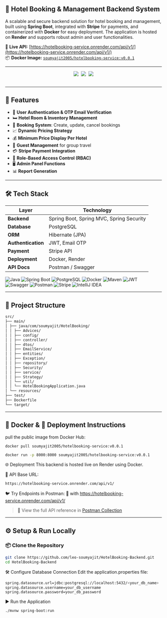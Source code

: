 ## 🏨 Hotel Booking & Management Backend System

A scalable and secure backend solution for hotel booking and management, built using **Spring Boot**, integrated with **Stripe** for payments, and containerized with **Docker** for easy deployment. The application is hosted on **Render** and supports robust admin and user functionalities.

🔗 **Live API:** [https://hotelbooking-service.onrender.com/api/v1/](https://hotelbooking-service.onrender.com/api/v1/)  
📦 **Docker Image:** [`soumyajit2005/hotelbooking-service:v0.0.1`](https://hub.docker.com/r/soumyajit2005/hotelbooking-service)

---

<div align="center">
  <img src="https://forthebadge.com/images/badges/built-with-love.svg" />&nbsp;
  <img src="https://forthebadge.com/images/badges/uses-brains.svg" />&nbsp;
  <img src="https://forthebadge.com/images/badges/powered-by-responsibility.svg"/>
</div>
<br/>

---

## 🚀 Features

- 🔐 **User Authentication & OTP Email Verification**
- 🛏️ **Hotel Room & Inventory Management**
- 📅 **Booking System**: Create, update, cancel bookings
- 📈 **Dynamic Pricing Strategy**
- 💰 **Minimum Price Display Per Hotel**
- 👥 **Guest Management** for group travel
- 💳 **Stripe Payment Integration**
- 👤 **Role-Based Access Control (RBAC)**
- 🖥️ **Admin Panel Functions**
- 📊 **Report Generation**

---

## 🛠️ Tech Stack

| Layer              | Technology                               |
|-------------------|-------------------------------------------|
| **Backend**        | Spring Boot, Spring MVC, Spring Security |
| **Database**       | PostgreSQL                               |
| **ORM**            | Hibernate (JPA)                          |
| **Authentication** | JWT, Email OTP                           |
| **Payment**        | Stripe API                               |
| **Deployment**     | Docker, Render                           |
| **API Docs**       | Postman / Swagger                        |


![Java](https://img.shields.io/badge/Java-ED8B00?style=for-the-badge&logo=openjdk&logoColor=white)
![Spring Boot](https://img.shields.io/badge/Spring_Boot-6DB33F?style=for-the-badge&logo=spring-boot&logoColor=white)
![PostgreSQL](https://img.shields.io/badge/PostgreSQL-4169E1?style=for-the-badge&logo=postgresql&logoColor=white)
![Docker](https://img.shields.io/badge/Docker-4169E1?style=for-the-badge&logo=docker&logoColor=white)
![Maven](https://img.shields.io/badge/Maven-C71A36?style=for-the-badge&logo=apachemaven&logoColor=white)
![JWT](https://img.shields.io/badge/JWT-black?style=for-the-badge&logo=JSON%20web%20tokens)
![Swagger](https://img.shields.io/badge/Swagger-85EA2D?style=for-the-badge&logo=swagger&logoColor=black)
![Postman](https://img.shields.io/badge/Postman-FF6C37?style=for-the-badge&logo=postman&logoColor=white)
![Stripe](https://img.shields.io/badge/Stripe-635BFF?style=for-the-badge&logo=stripe&logoColor=white)
![IntelliJ IDEA](https://img.shields.io/badge/IntelliJ_IDEA-000000?style=for-the-badge&logo=intellij-idea&logoColor=white)

---

## 📁 Project Structure

```bash
src/
├── main/
│ ├── java/com/soumyajit/HotelBooking/
│ │ ├── Advices/
│ │ ├── config/
│ │ ├── controller/
│ │ ├── dtos/
│ │ ├── EmailService/
│ │ ├── entities/
│ │ ├── Exception/
│ │ ├── repository/
│ │ ├── Security/
│ │ ├── service/
│ │ ├── Strategy/
│ │ └── util/
│ │ └── HotelBookingApplication.java
│ └── resources/
├── test/
├── Dockerfile
└── target/
```


---

## 🐳 Docker & 🔧 Deployment Instructions
pull the public image from Docker Hub:
```bash
docker pull soumyajit2005/hotelbooking-service:v0.0.1
```
```bash
docker run -p 8000:8000 soumyajit2005/hotelbooking-service:v0.0.1
```

🌐 Deployment
This backend is hosted live on Render using Docker.

📍 API Base URL:
```bash
https://hotelbooking-service.onrender.com/api/v1/
```

🐦 Try Endpoints in Postman:
🔗 with https://hotelbooking-service.onrender.com/api/v1/
> 🔗 View the full API reference in [Postman Collection](https://www.postman.com/newsly-0222/workspace/hotel-booking-backend/collection/39002667-020dd3ae-aa23-4a38-93f2-aba4eebb3e93?action=share&source=copy-link&creator=39002667)

---

## ⚙️ Setup & Run Locally

### 📦 Clone the Repository

```bash
git clone https://github.com/leo-soumyajit/HotelBooking-Backend.git
cd HotelBooking-Backend
```
🛠 Configure Database Connection
Edit the application.properties file:
```bash
spring.datasource.url=jdbc:postgresql://localhost:5432/<your_db_name>
spring.datasource.username=your_db_username
spring.datasource.password=your_db_password
```

▶ Run the Application
```bash
./mvnw spring-boot:run
```
